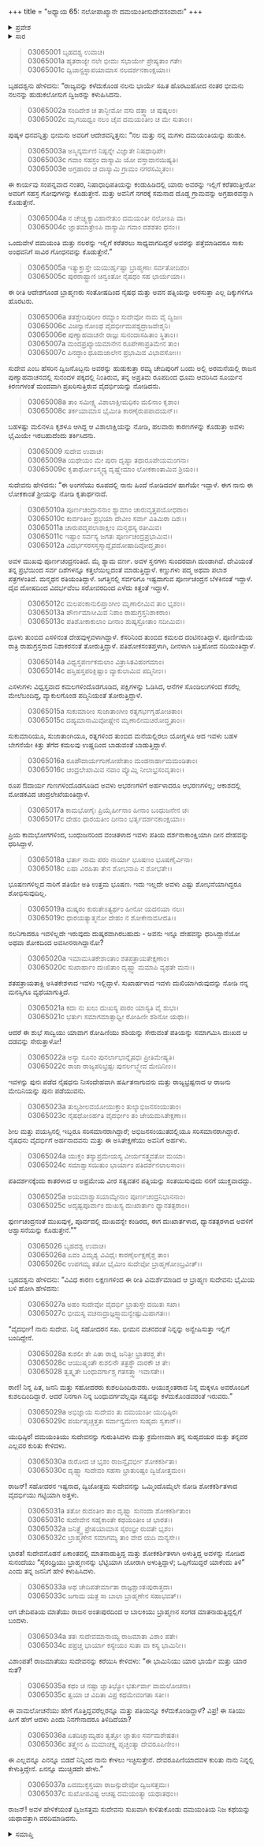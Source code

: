 +++
title = "ಅಧ್ಯಾಯ 65: ನಲೋಪಾಖ್ಯಾನೇ ದಮಯಂತೀಸುದೇವಸಂವಾದಃ"
+++

<details><summary>ಪ್ರವೇಶ</summary>


।।   ಓಂ ಓಂ ನಮೋ ನಾರಾಯಣಾಯ।।   ಶ್ರೀ ವೇದವ್ಯಾಸಾಯ ನಮಃ ।।

ಶ್ರೀ ಕೃಷ್ಣದ್ವೈಪಾಯನ ವೇದವ್ಯಾಸ ವಿರಚಿತ  

**ಶ್ರೀ ಮಹಾಭಾರತ**

**ಆರಣ್ಯಕ ಪರ್ವ**

**ಇಂದ್ರಲೋಕಾಭಿಗಮನ ಪರ್ವ**

**ಅಧ್ಯಾಯ 65**

</details>


<details><summary>ಸಾರ</summary>

ಮಗಳು ಅಳಿಯರನ್ನು ಹುಡುಕಿ ಎಂದು ಭೀಮನಿಂದ ಕಳುಹಿಸಲ್ಪಟ್ಟ ಸುದೇವನೆನ್ನುವ ಬ್ರಾಹ್ಮಣನು ಚೇದಿನಗರಕ್ಕೆ ಬಂದಾಗ ದಮಯಂತಿಯನ್ನು ನೋಡಿದುದು (1-7). ಸುದೇವ-ದಮಯಂತಿಯರ ಸಂವಾದ (8-30). ಸುದೇವನು ದಮಯಂತಿಯ ನಿಜಕಥೆಯನ್ನು ರಾಜಮಾತೆಗೆ ತಿಳಿಸಿದುದು (31-37).

</details>


> 03065001 ಬೃಹದಶ್ವ ಉವಾಚ।  
03065001a ಹೃತರಾಜ್ಯೇ ನಲೇ ಭೀಮಃ ಸಭಾರ್ಯೇ ಪ್ರೇಷ್ಯತಾಂ ಗತೇ।  
03065001c ದ್ವಿಜಾನ್ಪ್ರಸ್ಥಾಪಯಾಮಾಸ ನಲದರ್ಶನಕಾಂಕ್ಷಯಾ।।

ಬೃಹದಶ್ವನು ಹೇಳಿದನು: “ರಾಜ್ಯವನ್ನು ಕಳೆದುಕೊಂಡ ನಲನು ಭಾರ್ಯೆ ಸಹಿತ ಹೊರಟುಹೋದ ನಂತರ ಭೀಮನು ನಲನನ್ನು ಹುಡುಕಲೋಸುಗ ದ್ವಿಜರನ್ನು ಕಳುಹಿಸಿದನು.

> 03065002a ಸಂದಿದೇಶ ಚ ತಾನ್ಭೀಮೋ ವಸು ದತ್ತ್ವಾ ಚ ಪುಷ್ಕಲಂ।  
03065002c ಮೃಗಯಧ್ವಂ ನಲಂ ಚೈವ ದಮಯಂತೀಂ ಚ ಮೇ ಸುತಾಂ।।

ಪುಷ್ಕಳ ಧನವನ್ನಿತ್ತು ಭೀಮನು ಅವರಿಗೆ ಆದೇಶವನ್ನಿತ್ತನು: “ನಲ ಮತ್ತು ನನ್ನ ಮಗಳು ದಮಯಂತಿಯನ್ನು ಹುಡುಕಿ.

> 03065003a ಅಸ್ಮಿನ್ಕರ್ಮಣಿ ನಿಷ್ಪನ್ನೇ ವಿಜ್ಞಾತೇ ನಿಷಧಾಧಿಪೇ।  
03065003c ಗವಾಂ ಸಹಸ್ರಂ ದಾಸ್ಯಾಮಿ ಯೋ ವಸ್ತಾವಾನಯಿಷ್ಯತಿ।  
03065003e ಅಗ್ರಹಾರಂ ಚ ದಾಸ್ಯಾಮಿ ಗ್ರಾಮಂ ನಗರಸಮ್ಮಿತಂ।।

ಈ ಕಾರ್ಯವು ಸಂಪನ್ನವಾದ ನಂತರ, ನಿಷಾಧಾಧಿಪತಿಯನ್ನು ಕಂಡುಹಿಡಿದಲ್ಲಿ ಯಾರು ಅವರನ್ನು ಇಲ್ಲಿಗೆ ಕರೆತರುತ್ತೀರೋ ಅವರಿಗೆ ಸಹಸ್ರ ಗೋವುಗಳನ್ನು ಕೊಡುತ್ತೇನೆ. ಮತ್ತು ಅವನಿಗೆ ನಗರಕ್ಕೆ ಸಮನಾದ ದೊಡ್ಡ ಗ್ರಾಮವನ್ನು ಅಗ್ರಹಾರವನ್ನಾಗಿ ಕೊಡುತ್ತೇನೆ.

> 03065004a ನ ಚೇಚ್ಸ್ಚಕ್ಯಾವಿಹಾನೇತುಂ ದಮಯಂತೀ ನಲೋಽಪಿ ವಾ।  
03065004c ಜ್ಞಾತಮಾತ್ರೇಽಪಿ ದಾಸ್ಯಾಮಿ ಗವಾಂ ದಶಶತಂ ಧನಂ।।

ಒಂದುವೇಳೆ ದಮಯಂತಿ ಮತ್ತು ನಲರನ್ನು ಇಲ್ಲಿಗೆ ಕರೆತರಲು ಸಾಧ್ಯವಾಗದಿದ್ದರೆ ಅವರನ್ನು ಪತ್ತೆಮಾಡಿದರೂ ಸಾಕು ಅಂಥವನಿಗೆ ಸಾವಿರ ಗೋಧನವನ್ನು ಕೊಡುತ್ತೇನೆ.”

> 03065005a ಇತ್ಯುಕ್ತಾಸ್ತೇ ಯಯುರ್ಹೃಷ್ಟಾ ಬ್ರಾಹ್ಮಣಾಃ ಸರ್ವತೋದಿಶಂ।  
03065005c ಪುರರಾಷ್ಟ್ರಾಣಿ ಚಿನ್ವಂತೋ ನೈಷಧಂ ಸಹ ಭಾರ್ಯಯಾ।।

ಈ ರೀತಿ ಆದೇಶಗೊಂಡ ಬ್ರಾಹ್ಮಣರು ಸಂತೋಷದಿಂದ ನೈಷಧ ಮತ್ತು ಅವನ ಪತ್ನಿಯನ್ನು ಅರಸುತ್ತಾ ಎಲ್ಲ ದಿಕ್ಕುಗಳಿಗೂ ಹೊರಟರು.

> 03065006a ತತಶ್ಚೇದಿಪುರೀಂ ರಮ್ಯಾಂ ಸುದೇವೋ ನಾಮ ವೈ ದ್ವಿಜಃ।  
03065006c ವಿಚಿನ್ವಾನೋಽಥ ವೈದರ್ಭೀಮಪಶ್ಯದ್ರಾಜವೇಶ್ಮನಿ।   
03065006e ಪುಣ್ಯಾಹವಾಚನೇ ರಾಜ್ಞಃ ಸುನಂದಾಸಹಿತಾಂ ಸ್ಥಿತಾಂ।।  
03065007a ಮಂದಪ್ರಖ್ಯಾಯಮಾನೇನ ರೂಪೇಣಾಪ್ರತಿಮೇನ ತಾಂ।  
03065007c ಪಿನದ್ಧಾಂ ಧೂಮಜಾಲೇನ ಪ್ರಭಾಮಿವ ವಿಭಾವಸೋಃ।।

ಸುದೇವ ಎಂಬ ಹೆಸರಿನ ದ್ವಿಜನೊಬ್ಬನು ಅವರನ್ನು ಹುಡುಕುತ್ತಾ ರಮ್ಯ ಚೇದಿಪುರಿಗೆ ಬಂದು ಅಲ್ಲಿ ಅರಮನೆಯಲ್ಲಿ ರಾಜನ ಪುಣ್ಯಾಹವಾಚನದಲ್ಲಿ ಸುನಂದಳ ಪಕ್ಕದಲ್ಲಿ ನಿಂತಿರುವ, ತನ್ನ ಅಪ್ರತಿಮ ರೂಪದಿಂದ ಧೂಮ ಆವರಿಸಿದ ಸೂರ್ಯನ ಕಿರಣಗಳಂತೆ ಮಂದವಾಗಿ ಪ್ರಖರಿಸುತ್ತಿರುವ ವೈದರ್ಭಿಯನ್ನು ನೋಡಿದನು.

> 03065008a ತಾಂ ಸಮೀಕ್ಷ್ಯ ವಿಶಾಲಾಕ್ಷೀಮಧಿಕಂ ಮಲಿನಾಂ ಕೃಶಾಂ।  
03065008c ತರ್ಕಯಾಮಾಸ ಭೈಮೀತಿ ಕಾರಣೈರುಪಪಾದಯನ್।।

ಬಹಳಷ್ಟು ಮಲಿನಳೂ ಕೃಶಳೂ ಆಗಿದ್ದ ಆ ವಿಶಾಲಾಕ್ಷಿಯನ್ನು ನೋಡಿ, ಹಲವಾರು ಕಾರಣಗಳನ್ನು ಕೊಡುತ್ತಾ ಅವಳು ಭೈಮಿಯೇ ಇರಬಹುದೆಂದು ತರ್ಕಿಸಿದನು.

> 03065009 ಸುದೇವ ಉವಾಚ।  
03065009a ಯಥೇಯಂ ಮೇ ಪುರಾ ದೃಷ್ಟಾ ತಥಾರೂಪೇಯಮಂಗನಾ।  
03065009c ಕೃತಾರ್ಥೋಽಸ್ಮ್ಯದ್ಯ ದೃಷ್ಟ್ವೇಮಾಂ ಲೋಕಕಾಂತಾಮಿವ ಶ್ರಿಯಂ।।

ಸುದೇವನು ಹೇಳಿದನು: “ಈ ಅಂಗನೆಯು ರೂಪದಲ್ಲಿ ನಾನು ಹಿಂದೆ ನೋಡಿದವಳ ಹಾಗೆಯೇ ಇದ್ದಾಳೆ. ಈಗ ನಾನು ಈ ಲೋಕಕಾಂತೆ ಶ್ರೀಯನ್ನು ನೋಡಿ ಕೃತಾರ್ಥನಾದೆ.

> 03065010a ಪೂರ್ಣಚಂದ್ರಾನನಾಂ ಶ್ಯಾಮಾಂ ಚಾರುವೃತ್ತಪಯೋಧರಾಂ।  
03065010c ಕುರ್ವಂತೀಂ ಪ್ರಭಯಾ ದೇವೀಂ ಸರ್ವಾ ವಿತಿಮಿರಾ ದಿಶಃ।।  
03065011a ಚಾರುಪದ್ಮಪಲಾಶಾಕ್ಷೀಂ ಮನ್ಮಥಸ್ಯ ರತೀಮಿವ।   
03065011c ಇಷ್ಟಾಂ ಸರ್ವಸ್ಯ ಜಗತಃ ಪೂರ್ಣಚಂದ್ರಪ್ರಭಾಮಿವ।।  
03065012a ವಿದರ್ಭಸರಸಸ್ತಸ್ಮಾದ್ದೈವದೋಷಾದಿವೋದ್ಧೃತಾಂ।

ಅವಳ ಮುಖವು ಪೂರ್ಣಚಂದ್ರನಂತಿದೆ. ಮೈ ಶ್ಯಾಮ ವರ್ಣ. ಅವಳ ಸ್ತನಗಳು ಸುಂದರವಾಗಿ ದುಂಡಾಗಿವೆ. ದೇವಿಯಂತೆ ತನ್ನ ಪ್ರಭೆಯಿಂದ ಸರ್ವ ದಿಶೆಗಳನ್ನೂ ಕತ್ತಲೆಯಿಲ್ಲದಂತೆ ಮಾಡುತ್ತಿದ್ದಾಳೆ. ಕಣ್ಣುಗಳು ಪದ್ಮ ಅಥವಾ ಪಲಾಶ ಪತ್ರಗಳಂತಿವೆ.  ಮನ್ಮಥನ ರತಿಯಂತಿದ್ದಾಳೆ. ಜಗತ್ತಿನಲ್ಲಿ ಸರ್ವರಿಗೂ ಇಷ್ಟವಾಗುವ ಪೂರ್ಣಚಂದ್ರನ ಬೆಳಕಿನಂತೆ ಇದ್ದಾಳೆ. ದೈವ ದೋಷದಿಂದ ವಿದರ್ಭವೆಂಬ ಸರೋವರದಿಂದ ಎಳೆದು ಕಿತ್ತಂತೆ ಇದ್ದಾಳೆ.

> 03065012c ಮಲಪಂಕಾನುಲಿಪ್ತಾಂಗೀಂ ಮೃಣಾಲೀಮಿವ ತಾಂ ಭೃಶಂ।।  
03065013a ಪೌರ್ಣಮಾಸೀಮಿವ ನಿಶಾಂ ರಾಹುಗ್ರಸ್ತನಿಶಾಕರಾಂ।  
03065013c ಪತಿಶೋಕಾಕುಲಾಂ ದೀನಾಂ ಶುಷ್ಕಸ್ರೋತಾಂ ನದೀಮಿವ।।

ಧೂಳು ತುಂಬಿದ ಎಸಳಿನಂತ ದೇಹವುಳ್ಳವಳಾಗಿದ್ದಾಳೆ. ಕೆಸರಿನಿಂದ ತುಂಬಿದ ಕಮಲದ ದಂಟಿನಂತಿದ್ದಾಳೆ. ಪೂರ್ಣಿಮೆಯ ರಾತ್ರಿ ರಾಹುಗ್ರಸ್ತನಾದ ನಿಶಾಕರನಂತೆ ತೋರುತ್ತಿದ್ದಾಳೆ. ಪತಿಶೋಕಸಂತಪ್ತಳಾಗಿ, ದೀನಳಾಗಿ ಬತ್ತಿಹೋದ ನದಿಯಂತಿದ್ದಾಳೆ.

> 03065014a ವಿಧ್ವಸ್ತಪರ್ಣಕಮಲಾಂ ವಿತ್ರಾಸಿತವಿಹಂಗಮಾಂ।  
03065014c ಹಸ್ತಿಹಸ್ತಪರಿಕ್ಲಿಷ್ಟಾಂ ವ್ಯಾಕುಲಾಮಿವ ಪದ್ಮಿನೀಂ।।

ಎಸಳುಗಳು ವಿಧ್ವಸ್ತವಾದ ಕಮಲಗಳಿಂದೊಡಗೂಡಿದ, ಪಕ್ಷಿಗಳನ್ನು ಓಡಿಸಿದ, ಆನೆಗಳ ಸೊಂಡಿಲುಗಳಿಂದ ಕೆಸರೆಲ್ಲ ಮೇಲೆಬಂದಿದ್ದ, ವ್ಯಾಕುಲಗೊಂಡ ಪದ್ಮಿನಿಯಂತೆ ತೋರುತ್ತಿದ್ದಾಳೆ.

> 03065015a ಸುಕುಮಾರೀಂ ಸುಜಾತಾಂಗೀಂ ರತ್ನಗರ್ಭಗೃಹೋಚಿತಾಂ।  
03065015c ದಹ್ಯಮಾನಾಮಿವೋಷ್ಣೇನ ಮೃಣಾಲೀಮಚಿರೋದ್ಧೃತಾಂ।।

ಸುಕುಮಾರಿಯೂ, ಸುಜಾತಾಂಗಿಯೂ, ರತ್ನಗಳಿಂದ ತುಂಬಿದ ಮನೆಯಲ್ಲಿರಲು ಯೋಗ್ಯಳೂ ಆದ ಇವಳು ಬಹಳ ಬೇಗನೆಯೇ ಕಿತ್ತು ತೆಗೆದ ಕಮಲವು ಉಷ್ಣದಿಂದ ಬಾಡುವಂತೆ ಬಾಡುತ್ತಿದ್ದಾಳೆ.

> 03065016a ರೂಪೌದಾರ್ಯಗುಣೋಪೇತಾಂ ಮಂಡನಾರ್ಹಾಮಮಂಡಿತಾಂ।   
03065016c ಚಂದ್ರಲೇಖಾಮಿವ ನವಾಂ ವ್ಯೊಮ್ನಿ ನೀಲಾಭ್ರಸಂವೃತಾಂ।।

ರೂಪ ಔದಾರ್ಯ ಗುಣಗಳಿಂದೊಡಗೂಡಿದ ಅವಳು ಆಭರಣಗಳಿಗೆ ಅರ್ಹಳಾದರೂ ಆಭರಣಗಳಿಲ್ಲ; ಆಕಾಶದಲ್ಲಿ ಮೋಡಕವಿದ ಚಂದ್ರಲೇಖೆಯಂತಿದ್ದಾಳೆ.

> 03065017a ಕಾಮಭೋಗೈಃ ಪ್ರಿಯೈರ್ಹೀನಾಂ ಹೀನಾಂ ಬಂಧುಜನೇನ ಚ।  
03065017c ದೇಹಂ ಧಾರಯತೀಂ ದೀನಾಂ ಭರ್ತೃದರ್ಶನಕಾಂಕ್ಷಯಾ।।

ಪ್ರಿಯ ಕಾಮಭೋಗಗಳಿಂದ, ಬಂಧುಜನರಿಂದ ವಂಚಿತಳಾದ ಇವಳು ಪತಿಯ ದರ್ಶನಾಕಾಂಕ್ಷಿಯಾಗಿ ದೀನ ದೇಹವನ್ನು ಧರಿಸಿದ್ದಾಳೆ.

> 03065018a ಭರ್ತಾ ನಾಮ ಪರಂ ನಾರ್ಯಾ ಭೂಷಣಂ ಭೂಷಣೈರ್ವಿನಾ।  
03065018c ಏಷಾ ವಿರಹಿತಾ ತೇನ ಶೋಭನಾಪಿ ನ ಶೋಭತೇ।।

ಭೂಷಣಗಳಿಲ್ಲದ ನಾರಿಗೆ ಪತಿಯೇ ಅತಿ ಉತ್ತಮ ಭೂಷಣ. ಇದು ಇಲ್ಲದೇ ಅವಳು ಎಷ್ಟು ಶೋಭನೆಯಾಗಿದ್ದರೂ ಶೋಭಿಸುವುದಿಲ್ಲ.

> 03065019a ದುಷ್ಕರಂ ಕುರುತೇಽತ್ಯರ್ಥಂ ಹೀನೋ ಯದನಯಾ ನಲಃ।  
03065019c ಧಾರಯತ್ಯಾತ್ಮನೋ ದೇಹಂ ನ ಶೋಕೇನಾವಸೀದತಿ।।

ನಲನಿಗಾದರೂ ಇವಳಿಲ್ಲದೇ ಇರುವುದು ದುಷ್ಕರವಾಗಿರಬಹುದು - ಅವನು ಇನ್ನೂ ದೇಹವನ್ನು ಧರಿಸಿದ್ದಾನೆಯೋ ಅಥವಾ ಶೋಕದಿಂದ ಅವಸೀನನಾಗಿದ್ದಾನೋ?

> 03065020a ಇಮಾಮಸಿತಕೇಶಾಂತಾಂ ಶತಪತ್ರಾಯತೇಕ್ಷಣಾಂ।  
03065020c ಸುಖಾರ್ಹಾಂ ದುಃಖಿತಾಂ ದೃಷ್ಟ್ವಾ ಮಮಾಪಿ ವ್ಯಥತೇ ಮನಃ।।

ಶತಪತ್ರಾಯತಾಕ್ಷಿ ಅಸಿತಕೇಶಳಾದ ಇವಳು ಇಲ್ಲಿದ್ದಾಳೆ. ಸುಖಾರ್ಹಳಾದ ಇವಳು ದುಖಿಯಾಗಿರುವುದನ್ನು ನೋಡಿ ನನ್ನ ಮನಸ್ಸಿಗೂ ವ್ಯಥೆಯಾಗುತ್ತಿದೆ.

> 03065021a ಕದಾ ನು ಖಲು ದುಃಖಸ್ಯ ಪಾರಂ ಯಾಸ್ಯತಿ ವೈ ಶುಭಾ।  
03065021c ಭರ್ತುಃ ಸಮಾಗಮಾತ್ಸಾಧ್ವೀ ರೋಹಿಣೀ ಶಶಿನೋ ಯಥಾ।।

ಆದರೆ ಈ ಶುಭೆ ಸಾದ್ವಿಯು ಯಾವಾಗ ರೋಹಿಣಿಯು ಶಶಿಯನ್ನು ಸೇರುವಂತೆ ಪತಿಯನ್ನು ಸಮಾಗಮಿಸಿ ದುಃಖದ ಆ ದಡವನ್ನು ಸೇರುತ್ತಾಳೋ!

> 03065022a ಅಸ್ಯಾ ನೂನಂ ಪುನರ್ಲಾಭಾನ್ನೈಷಧಃ ಪ್ರೀತಿಮೇಷ್ಯತಿ।   
03065022c ರಾಜಾ ರಾಜ್ಯಪರಿಭ್ರಷ್ಟಃ ಪುನರ್ಲಬ್ಧ್ವೇವ ಮೇದಿನೀಂ।।

ಇವಳನ್ನು ಪುನಃ ಪಡೆದ ನೈಷಧನು ನಿಃಸಂದೇಹವಾಗಿ ಹರ್ಷಿತನಾಗುವನು ಮತ್ತು ರಾಜ್ಯಭ್ರಷ್ಟನಾದ ಆ ರಾಜನು ಮೇದಿನಿಯನ್ನು ಪುನಃ ಪಡೆಯುವನು.

> 03065023a ತುಲ್ಯಶೀಲವಯೋಯುಕ್ತಾಂ ತುಲ್ಯಾಭಿಜನಸಂಯುತಾಂ।  
03065023c ನೈಷಧೋಽರ್ಹತಿ ವೈದರ್ಭೀಂ ತಂ ಚೇಯಮಸಿತೇಕ್ಷಣಾ।।

ಶೀಲ ಮತ್ತು ವಯಸ್ಸಿನಲ್ಲಿ ಇಬ್ಬರೂ ಸರಿಸಮಾನರಾಗಿದ್ದಾರೆ; ಅಭಿಜನಸಂಯುತದಲ್ಲಿಯೂ ಸರಿಸಮಾನರಾಗಿದ್ದಾರೆ. ನೈಷಧನು ವೈದರ್ಭಿಗೆ ಅರ್ಹನಾದವನು ಮತ್ತು ಈ ಅಸಿತೇಕ್ಷಣೆಯು ಅವನಿಗೆ ಅರ್ಹಳು.

> 03065024a ಯುಕ್ತಂ ತಸ್ಯಾಪ್ರಮೇಯಸ್ಯ ವೀರ್ಯಸತ್ತ್ವವತೋ ಮಯಾ।  
03065024c ಸಮಾಶ್ವಾಸಯಿತುಂ ಭಾರ್ಯಾಂ ಪತಿದರ್ಶನಲಾಲಸಾಂ।।

ಪತಿದರ್ಶನಕ್ಕೆಂದು ಕಾತರಳಾದ ಆ ಅಪ್ರಮೇಯ ವೀರ ಸತ್ವವತನ ಪತ್ನಿಯನ್ನು ಸಂತಯಿಸುವುದು ನನಗೆ ಯುಕ್ತವಾದದ್ದು.

> 03065025a ಅಯಮಾಶ್ವಾಸಯಾಮ್ಯೇನಾಂ ಪೂರ್ಣಚಂದ್ರನಿಭಾನನಾಂ।   
03065025c ಅದೃಷ್ಟಪೂರ್ವಾಂ ದುಃಖಸ್ಯ ದುಃಖಾರ್ತಾಂ ಧ್ಯಾನತತ್ಪರಾಂ।।

ಫುರ್ಣಚಂದ್ರನಂತೆ ಮುಖವುಳ್ಳ, ಪೂರ್ವದಲ್ಲಿ ದುಃಖವನ್ನೇ ಕಂಡಿರದ, ಈಗ ದುಃಖಾರ್ತಳಾದ, ಧ್ಯಾನತತ್ಪರಳಾದ ಅವಳಿಗೆ ಆಶ್ವಾಸನೆಯನ್ನು ಕೊಡುತ್ತೇನೆ.””

> 03065026 ಬೃಹದಶ್ವ ಉವಾಚ।  
03065026a ಏವಂ ವಿಮೃಶ್ಯ ವಿವಿಧೈಃ ಕಾರಣೈರ್ಲಕ್ಷಣೈಶ್ಚ ತಾಂ।  
03065026c ಉಪಗಮ್ಯ ತತೋ ಭೈಮೀಂ ಸುದೇವೋ ಬ್ರಾಹ್ಮಣೋಽಬ್ರವೀತ್।।

ಬೃಹದಶ್ವನು ಹೇಳಿದನು: “ವಿವಿಧ ಕಾರಣ ಲಕ್ಷಣಗಳಿಂದ ಈ ರೀತಿ ವಿಮರ್ಶೆಮಾಡಿದ ಆ ಬ್ರಾಹ್ಮಣ ಸುದೇವನು ಭೈಮಿಯ ಬಳಿ ಹೋಗಿ ಹೇಳಿದನು:

> 03065027a ಅಹಂ ಸುದೇವೋ ವೈದರ್ಭಿ ಭ್ರಾತುಸ್ತೇ ದಯಿತಃ ಸಖಾ।  
03065027c ಭೀಮಸ್ಯ ವಚನಾದ್ರಾಜ್ಞಸ್ತ್ವಾಮನ್ವೇಷ್ಟುಮಿಹಾಗತಃ।।

“ವೈದರ್ಭೀ! ನಾನು ಸುದೇವ. ನಿನ್ನ ಸಹೋದರನ ಸಖ. ಭೀಮನ ವಚನದಂತೆ ನಿನ್ನನ್ನು ಅನ್ವೇಷಿಸುತ್ತಾ ಇಲ್ಲಿಗೆ ಬಂದಿದ್ದೇನೆ.

> 03065028a ಕುಶಲೀ ತೇ ಪಿತಾ ರಾಜ್ಞಿ ಜನಿತ್ರೀ ಭ್ರಾತರಶ್ಚ ತೇ।  
03065028c ಆಯುಷ್ಮಂತೌ ಕುಶಲಿನೌ ತತ್ರಸ್ಥೌ ದಾರಕೌ ಚ ತೇ।  
03065028 ತ್ವತ್ಕೃತೇ ಬಂಧುವರ್ಗಾಶ್ಚ ಗತಸತ್ತ್ವಾ ಇವಾಸತೇ।।

ರಾಣಿ! ನಿನ್ನ ಪಿತ, ಜನನಿ ಮತ್ತು ಸಹೋದರರು ಕುಶಲದಿಂದಿರುವರು. ಆಯುಶ್ಮಂತರಾದ ನಿನ್ನ ಮಕ್ಕಳೂ ಅವರೊಂದಿಗೆ ಕುಶಲದಿಂದಿದ್ದಾರೆ. ಆದರೆ ನಿನಗಾಗಿ ನಿನ್ನ ಬಂಧುವರ್ಗವೆಲ್ಲವೂ ಸತ್ವವನ್ನು ಕಳೆದುಕೊಂಡವರಂತೆ ಇರುವರು.”

> 03065029a ಅಭಿಜ್ಞಾಯ ಸುದೇವಂ ತು ದಮಯಂತೀ ಯುಧಿಷ್ಠಿರ।  
03065029c ಪರ್ಯಪೃಚ್ಚತ್ತತಃ ಸರ್ವಾನ್ಕ್ರಮೇಣ ಸುಹೃದಃ ಸ್ವಕಾನ್।।

ಯುಧಿಷ್ಠಿರ! ದಮಯಂತಿಯು ಸುದೇವನನ್ನು ಗುರುತಿಸಿದಳು ಮತ್ತು ಕ್ರಮೇಣವಾಗಿ ತನ್ನ ಸುಹೃದಯರ ಮತ್ತು ತನ್ನವರ ಎಲ್ಲವರ ಕುರಿತು ಕೇಳಿದಳು.

> 03065030a ರುರೋದ ಚ ಭೃಶಂ ರಾಜನ್ವೈದರ್ಭೀ ಶೋಕಕರ್ಶಿತಾ।   
03065030c ದೃಷ್ಟ್ವಾ ಸುದೇವಂ ಸಹಸಾ ಭ್ರಾತುರಿಷ್ಟಂ ದ್ವಿಜೋತ್ತಮಂ।।

ರಾಜನ್! ಸಹೋದರನ ಇಷ್ಟನಾದ, ದ್ವಿಜೋತ್ತಮ ಸುದೇವನನ್ನು ಒಮ್ಮಿಂದೊಮ್ಮೆಲೇ ನೋಡಿ ಶೋಕಕರ್ಶಿತಳಾದ ವೈದರ್ಭಿಯು ಗಟ್ಟಿಯಾಗಿ ಅತ್ತಳು.

> 03065031a ತತೋ ರುದಂತೀಂ ತಾಂ ದೃಷ್ಟ್ವಾ ಸುನಂದಾ ಶೋಕಕರ್ಶಿತಾಂ।  
03065031c ಸುದೇವೇನ ಸಹೈಕಾಂತೇ ಕಥಯಂತೀಂ ಚ ಭಾರತ।।  
03065032a ಜನಿತ್ರ್ಯೈ ಪ್ರೇಷಯಾಮಾಸ ಸೈರಂಧ್ರೀ ರುದತೇ ಭೃಶಂ।  
03065032c ಬ್ರಾಹ್ಮಣೇನ ಸಮಾಗಮ್ಯ ತಾಂ ವೇದ ಯದಿ ಮನ್ಯಸೇ।।

ಭಾರತ! ಸುದೇವನೊಡನೆ ಏಕಾಂತದಲ್ಲಿ ಮಾತನಾಡುತ್ತಿದ್ದ ಮತ್ತು ಶೋಕಕರ್ಶಿತಳಾಗಿ ಅಳುತ್ತಿದ್ದ ಅವಳನ್ನು ನೋಡಿದ ಸುನಂದೆಯು “ಸೈರಂಧ್ರಿಯು ಬ್ರಾಹ್ಮಣನನ್ನು ಭೆಟ್ಟಿಯಾಗಿ ಜೋರಾಗಿ ಅಳುತ್ತಿದ್ದಾಳೆ; ಒಪ್ಪಿಗೆಯಿದ್ದರೆ ಯಾಕೆಂದು ತಿಳಿ” ಎಂದು ತನ್ನ ಜನನಿಗೆ ಹೇಳಿ ಕಳುಹಿಸಿದಳು.

> 03065033a ಅಥ ಚೇದಿಪತೇರ್ಮಾತಾ ರಾಜ್ಞಶ್ಚಾಂತಃಪುರಾತ್ತದಾ।  
03065033c ಜಗಾಮ ಯತ್ರ ಸಾ ಬಾಲಾ ಬ್ರಾಹ್ಮಣೇನ ಸಹಾಭವತ್।।

ಆಗ ಚೇದಿಪತಿಯ ಮಾತೆಯು ರಾಜನ ಅಂತಃಪುರದಿಂದ ಆ ಬಾಲಕಿಯು ಬ್ರಾಹ್ಮಣನ ಸಂಗಡ ಮಾತನಾಡುತ್ತಿದ್ದಲ್ಲಿಗೆ ಬಂದಳು.

> 03065034a ತತಃ ಸುದೇವಮಾನಾಯ್ಯ ರಾಜಮಾತಾ ವಿಶಾಂ ಪತೇ।  
03065034c ಪಪ್ರಚ್ಚ ಭಾರ್ಯಾ ಕಸ್ಯೇಯಂ ಸುತಾ ವಾ ಕಸ್ಯ ಭಾಮಿನೀ।।

ವಿಶಾಂಪತೆ! ರಾಜಮಾತೆಯು ಸುದೇವನನ್ನು ಕರೆಯಿಸಿ ಕೇಳಿದಳು: “ಈ ಭಾಮಿನಿಯು ಯಾರ ಭಾರ್ಯೆ ಮತ್ತು ಯಾರ ಸುತೆ?

> 03065035a ಕಥಂ ಚ ನಷ್ಟಾ ಜ್ಞಾತಿಭ್ಯೋ ಭರ್ತುರ್ವಾ ವಾಮಲೋಚನಾ।   
03065035c ತ್ವಯಾ ಚ ವಿದಿತಾ ವಿಪ್ರ ಕಥಮೇವಂಗತಾ ಸತೀ।।

ಈ ವಾಮಲೋಚನೆಯು ಹೇಗೆ ಗೊತ್ತಿದ್ದವರೆಲ್ಲರನ್ನೂ ಮತ್ತು ಪತಿಯನ್ನೂ ಕಳೆದುಕೊಂಡಿದ್ದಾಳೆ? ವಿಪ್ರ! ಈ ಸತಿಯು ಹೀಗೆ ಹೇಗೆ ಆದಳು ಎಂದು ನಿನಗೇನಾದರೂ ತಿಳಿದಿದೆಯಾ?

> 03065036a ಏತದಿಚ್ಚಾಮ್ಯಹಂ ತ್ವತ್ತೋ ಜ್ಞಾತುಂ ಸರ್ವಮಶೇಷತಃ।  
03065036c ತತ್ತ್ವೇನ ಹಿ ಮಮಾಚಕ್ಷ್ವ ಪೃಚ್ಚಂತ್ಯಾ ದೇವರೂಪಿಣೀಂ।।

ಈ ಎಲ್ಲವನ್ನೂ ಎನನ್ನೂ ಬಿಡದೆ ನಿನ್ನಿಂದ ನಾನು ಕೇಳಲು ಇಚ್ಛಿಸುತ್ತೇನೆ. ದೇವರೂಪಿಣಿಯಾದವಳ ಕುರಿತು ನಾನು ನಿನ್ನಲ್ಲಿ ಕೇಳುತ್ತಿದ್ದೇನೆ. ಏನನ್ನೂ ಮುಚ್ಚಿಡದೇ ಹೇಳು.”

> 03065037a ಏವಮುಕ್ತಸ್ತಯಾ ರಾಜನ್ಸುದೇವೋ ದ್ವಿಜಸತ್ತಮಃ।  
03065037c ಸುಖೋಪವಿಷ್ಟ ಆಚಷ್ಟ ದಮಯಂತ್ಯಾ ಯಥಾತಥಂ।।

ರಾಜನ್! ಅವಳ ಹೇಳಿಕೆಯಂತೆ ದ್ವಿಜಸತ್ತಮ ಸುದೇವನು ಸುಖವಾಗಿ ಕುಳಿತುಕೊಂಡು ದಮಯಂತಿಯ ನಿಜ ಕಥೆಯನ್ನು ಯಥಾವತ್ತಾಗಿ ವರದಿಮಾಡಿದನು.

<details><summary>ಸಮಾಪ್ತಿ</summary>

ಇತಿ ಶ್ರೀ ಮಹಾಭಾರತೇ ಆರಣ್ಯಕಪರ್ವಣಿ ಇಂದ್ರಲೋಕಾಭಿಗಮನಪರ್ವಣಿ ನಲೋಪಾಖ್ಯಾನೇ ದಮಯಂತೀಸುದೇವಸಂವಾದೇ ಪಂಚಷಷ್ಟಿತಮೋಽಧ್ಯಾಯಃ।  
ಇದು ಮಹಾಭಾರತದ ಆರಣ್ಯಕಪರ್ವದಲ್ಲಿ ಇಂದ್ರಲೋಕಾಭಿಗಮನಪರ್ವದಲ್ಲಿ ನಲೋಪಾಖ್ಯಾನದಲ್ಲಿ ದಮಯಂತೀ-ಸುದೇವ ಸಂವಾದ ಎನ್ನುವ ಅರವತ್ತೈದನೆಯ ಅಧ್ಯಾಯವು.



</details>
